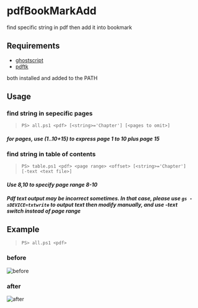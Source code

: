 # pdfBookMarkAdd

find specific string in pdf then add it into bookmark

## Requirements

- [ghostscript](https://www.ghostscript.com/)
- [pdftk](https://www.pdflabs.com/tools/pdftk-the-pdf-toolkit/)

both installed and added to the PATH

## Usage

### **find string in sepecific pages**

> `PS> all.ps1 <pdf> [<string>='Chapter'] [<pages to omit>]`

#### *for pages, use (1..10+15) to express page 1 to 10 plus page 15*

### **find string in table of contents**

> `PS> table.ps1 <pdf> <page range> <offset> [<string>='Chapter'] [-text <text file>]`

#### *Use 8,10 to specify page range 8-10*

#### *Pdf text output may be incorrect sometimes. In that case, please use `gs -sDEVICE=txtwrite` to output text then modify manually, and use -text switch instead of page range*

## Example

> `PS> all.ps1 <pdf>`

### before

![before](https://i.imgur.com/ETIQzxk.png)

### after

![after](https://i.imgur.com/OAsVc26.png)
